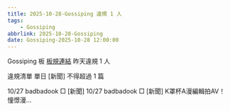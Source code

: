 ```yaml
---
title: 2025-10-28-Gossiping 違規 1 人
tags:
    - Gossiping
abbrlink: 2025-10-28-Gossiping
date: Gossiping-2025-10-28 12:00:00
---
```

Gossiping 板 [板規連結](https://www.ptt.cc/bbs/Gossiping/M.1637425085.A.07D.html)
昨天違規 1 人
<!-- more -->

違規清單
單日 [新聞] 不得超過 1 篇

10/27 badbadook □ [新聞]
10/27 badbadook □ [新聞] K罩杯A漫編輯拍AV！憧憬漫…